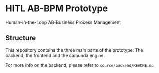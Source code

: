 # HITL AB-BPM Prototype
Human-in-the-Loop AB-Business Process Management
## Structure
This repository contains the three main parts of the prototype: The backend, the frontend and the camunda engine.

For more info on the backend, please refer to `source/backend/README.md`